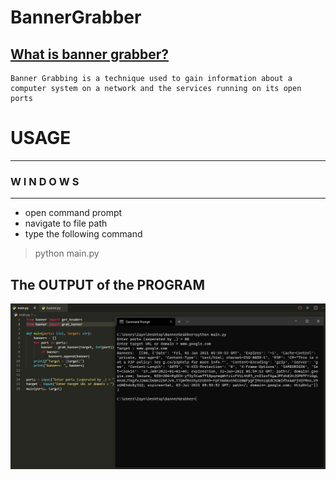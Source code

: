 # BannerGrabber

## [What is banner grabber?](https://en.wikipedia.org/wiki/Banner_grabbing)
    Banner Grabbing is a technique used to gain information about a computer system on a network and the services running on its open ports


# USAGE
-----------------------------------
###    W I N D O W S
-----------------------------------
- open command prompt
- navigate to  file path
- type the following command
>python main.py <br/>



## The OUTPUT of the PROGRAM

![Screenshot](./output.JPG)
